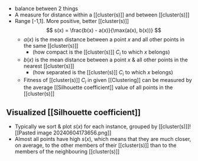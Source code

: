 - balance between 2 things
- A measure for distance within a [[cluster(s)]] and between [[cluster(s)]]
- Range [-1,1]. More positive, better [[cluster(s)]]$$
s(x) = \frac{b(x) - a(x)}{\max(a(x), b(x))}
$$
	- $a(x)$ is the mean distance between a point $x$ and all other points in the same [[cluster(s)]] 
		- (how compact is the [[cluster(s)]] $C_i$ to which $x$ belongs)
	- $b(x)$ is the mean distance between a point $x$ & all other points in the nearest [[cluster(s)]] 
		- (how separated is the [[cluster(s)]] $C_i$ to which $x$ belongs)
	- Fitness of [[cluster(s)]] $C_i$ in given [[Clustering]] can be measured by the average [[Silhouette coefficient]] value of all points in the [[cluster(s)]]
## Visualized [[Silhouette coefficient]]
- Typically we sort & plot $s(x)$ for each instance, grouped by [[cluster(s)]]![[Pasted image 20240604173656.png]]
- Almost all points have high $s(x)$, which means that they are much closer, on average, to the other members of their [[cluster(s)]] than to the members of the neighbouring [[cluster(s)]]